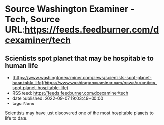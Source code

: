 # Source Washington Examiner - Tech, Source URL:https://feeds.feedburner.com/dcexaminer/tech

## Scientists spot planet that may be hospitable to human life
 - [https://www.washingtonexaminer.com/news/scientists-spot-planet-hospitable-life](https://www.washingtonexaminer.com/news/scientists-spot-planet-hospitable-life)
 - RSS feed: https://feeds.feedburner.com/dcexaminer/tech
 - date published: 2022-09-07 19:03:49+00:00
 - tags: None

Scientists may have just discovered one of the most hospitable planets to life to date.
